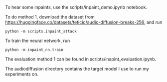 To hear some inpaints, use the scripts/inpaint_demo.ipynb notebook.

To do method 1, download the dataset from https://huggingface.co/datasets/teticio/audio-diffusion-breaks-256, and run

```
python -m scripts.inpaint_attack
```

To train the neural network, run

```
python -m inpaint_nn.train
```

The evaluation method 1 can be found in scripts/inapint_evaluation.ipynb.

The audiodiffusion directory contains the target model I use to run my experiments on.
